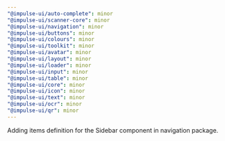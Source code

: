 ```yaml
---
"@impulse-ui/auto-complete": minor
"@impulse-ui/scanner-core": minor
"@impulse-ui/navigation": minor
"@impulse-ui/buttons": minor
"@impulse-ui/colours": minor
"@impulse-ui/toolkit": minor
"@impulse-ui/avatar": minor
"@impulse-ui/layout": minor
"@impulse-ui/loader": minor
"@impulse-ui/input": minor
"@impulse-ui/table": minor
"@impulse-ui/core": minor
"@impulse-ui/icon": minor
"@impulse-ui/text": minor
"@impulse-ui/ocr": minor
"@impulse-ui/qr": minor
---
```


Adding items definition for the Sidebar component in navigation package.
